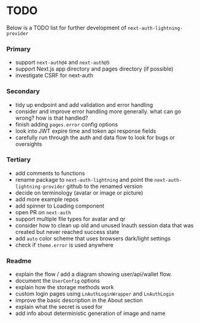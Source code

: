 # TODO

Below is a TODO list for further development of `next-auth-lightning-provider`

### Primary

- support `next-auth@4` and `next-auth@5`
- support Next.js app directory and pages directory (if possible)
- investigate CSRF for next-auth

### Secondary

- tidy up endpoint and add validation and error handling
- consider and improve error handling more generally. what can go wrong? how is that handled?
- finish adding `pages.error` config options
- look into JWT expire time and token api response fields
- carefully run through the auth and data flow to look for bugs or oversights

### Tertiary

- add comments to functions
- rename package to `next-auth-lightning` and point the `next-auth-lightning-provider` github to the renamed version
- decide on terminology (avatar or image or picture)
- add more example repos
- add spinner to Loading component
- open PR on `next-auth`
- support multiple file types for avatar and qr
- consider how to clean up old and unused lnauth session data that was created but never reached success state
- add `auto` color scheme that uses browsers dark/light settings
- check if `theme.error` is used anywhere

### Readme

- explain the flow / add a diagram showing user/api/wallet flow.
- document the `UserConfig` options
- explain how the storage methods work
- custom login pages using `LnAuthLoginWrapper` and `LnAuthLogin`
- improve the basic description in the About section
- explain what the secret is used for
- add info about deterministic generation of image and name
